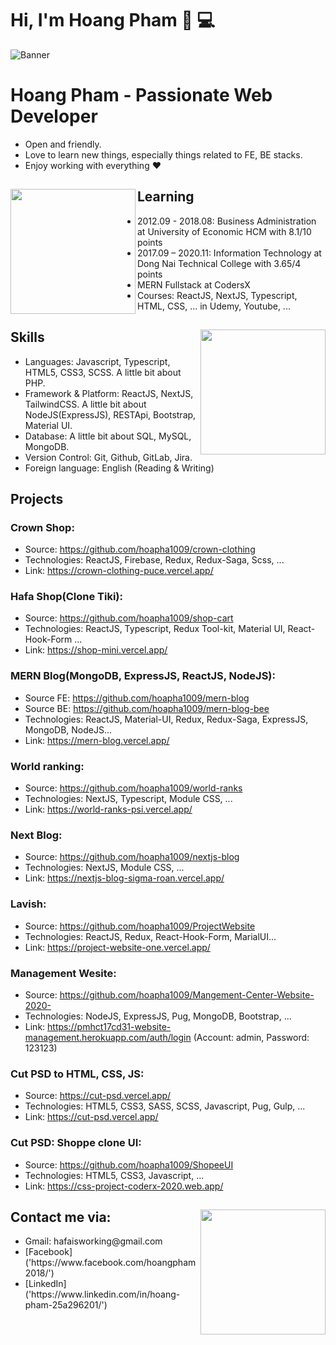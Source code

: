 # Hi, I'm Hoang Pham 👋 💻 
![Banner](https://res.cloudinary.com/hoapha1009/image/upload/v1613574588/anhdaidienmoi_bejh7m.jpg)

# Hoang Pham - Passionate Web Developer

- Open and friendly.
- Love to learn new things, especially things related to FE, BE stacks.
- Enjoy working with everything ❤

## Learning <a href="https://github.com/hoapha1009"><img align="left" width="auto" height="200" src="https://res.cloudinary.com/hoapha1009/image/upload/v1613574901/learn_tg7sio.svg"></a>

- 2012.09 - 2018.08: Business Administration at University of Economic HCM with 8.1/10 points
- 2017.09 – 2020.11: Information Technology at Dong Nai Technical College with 3.65/4 points
- MERN Fullstack at CodersX
- Courses: ReactJS, NextJS, Typescript, HTML, CSS, ... in Udemy, Youtube, ...

## Skills<img align="right" width="auto" height="200" src="https://res.cloudinary.com/hoapha1009/image/upload/v1613575942/skill_segyso.svg">

- Languages: Javascript, Typescript, HTML5, CSS3, SCSS. A little bit about PHP.
- Framework & Platform: ReactJS, NextJS, TailwindCSS. A little bit about NodeJS(ExpressJS), RESTApi, Bootstrap, Material UI.
- Database: A little bit about SQL, MySQL, MongoDB.
- Version Control: Git, Github, GitLab, Jira.
- Foreign language: English (Reading & Writing)

## Projects

### Crown Shop:
+ Source: https://github.com/hoapha1009/crown-clothing
+ Technologies: ReactJS, Firebase, Redux, Redux-Saga, Scss, ...
+ Link: https://crown-clothing-puce.vercel.app/

### Hafa Shop(Clone Tiki):
+ Source: https://github.com/hoapha1009/shop-cart
+ Technologies:  ReactJS, Typescript, Redux Tool-kit, Material UI, React-Hook-Form ...
+ Link: https://shop-mini.vercel.app/

### MERN Blog(MongoDB, ExpressJS, ReactJS, NodeJS):
+ Source FE: https://github.com/hoapha1009/mern-blog
+ Source BE: https://github.com/hoapha1009/mern-blog-bee
+ Technologies:  ReactJS, Material-UI, Redux, Redux-Saga, ExpressJS, MongoDB, NodeJS...
+ Link: https://mern-blog.vercel.app/

### World ranking: 
+ Source: https://github.com/hoapha1009/world-ranks
+ Technologies: NextJS, Typescript, Module CSS, ...
+ Link: https://world-ranks-psi.vercel.app/

### Next Blog: 
+ Source: https://github.com/hoapha1009/nextjs-blog
+ Technologies: NextJS, Module CSS, ...
+ Link: https://nextjs-blog-sigma-roan.vercel.app/

### Lavish: 
+ Source: https://github.com/hoapha1009/ProjectWebsite
+ Technologies: ReactJS, Redux, React-Hook-Form, MarialUI...
+ Link: https://project-website-one.vercel.app/

### Management Wesite: 
+ Source: https://github.com/hoapha1009/Mangement-Center-Website-2020-
+ Technologies: NodeJS, ExpressJS, Pug, MongoDB, Bootstrap, ...
+ Link: https://pmhct17cd31-website-management.herokuapp.com/auth/login (Account: admin, Password: 123123)

### Cut PSD to HTML, CSS, JS:
+ Source:  https://cut-psd.vercel.app/
+ Technologies: HTML5, CSS3, SASS, SCSS, Javascript, Pug, Gulp, ...
+ Link: https://cut-psd.vercel.app/

### Cut PSD: Shoppe clone UI:
+ Source:  https://github.com/hoapha1009/ShopeeUI
+ Technologies: HTML5, CSS3, Javascript, ...
+ Link: https://css-project-coderx-2020.web.app/

## Contact me via:<a href="https://github.com/hoapha1009"><img align="right" width="auto" height="200" src="https://res.cloudinary.com/hoapha1009/image/upload/v1619494293/contact_lfgpqe.svg"></a>
<ul>
<li>
Gmail: hafaisworking@gmail.com
</li>
<li>
[Facebook]('https://www.facebook.com/hoangpham2018/')
</li>
<li>
[LinkedIn]('https://www.linkedin.com/in/hoang-pham-25a296201/')
</li>
</ul>
